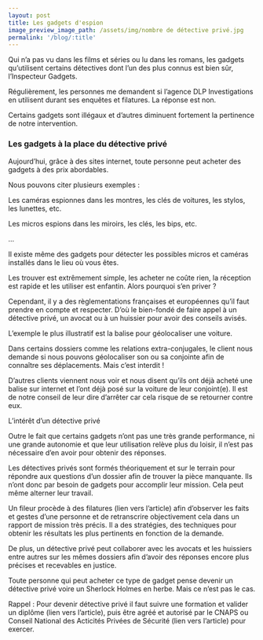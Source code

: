 ```yaml
---
layout: post
title: Les gadgets d'espion
image_preview_image_path: /assets/img/nombre de détective privé.jpg
permalink: '/blog/:title'
---
```


Qui n’a pas vu dans les films et s&eacute;ries ou lu dans les romans, les gadgets qu’utilisent certains d&eacute;tectives dont l’un des plus connus est bien s&ucirc;r, l’Inspecteur Gadgets.

R&eacute;guli&egrave;rement, les personnes me demandent si l’agence DLP Investigations en utilisent durant ses enqu&ecirc;tes et filatures. La r&eacute;ponse est non.

Certains gadgets sont ill&eacute;gaux et d’autres diminuent fortement la pertinence de notre intervention.

### Les gadgets &agrave; la place du d&eacute;tective priv&eacute;

Aujourd’hui, gr&acirc;ce &agrave; des sites internet, toute personne peut acheter des gadgets &agrave; des prix abordables.

Nous pouvons citer plusieurs exemples :

Les cam&eacute;ras espionnes dans les montres, les cl&eacute;s de voitures, les stylos, les lunettes, etc.

Les micros espions dans les miroirs, les cl&eacute;s, les bips, etc.

…

Il existe m&ecirc;me des gadgets pour d&eacute;tecter les possibles micros et cam&eacute;ras install&eacute;s dans le lieu o&ugrave; vous &ecirc;tes.

Les trouver est extr&ecirc;mement simple, les acheter ne co&ucirc;te rien, la r&eacute;ception est rapide et les utiliser est enfantin. Alors pourquoi s’en priver ?

Cependant, il y a des r&egrave;glementations fran&ccedil;aises et europ&eacute;ennes qu’il faut prendre en compte et respecter. D’o&ugrave; le bien-fond&eacute; de faire appel &agrave; un d&eacute;tective priv&eacute;, un avocat ou &agrave; un huissier pour avoir des conseils avis&eacute;s.

L’exemple le plus illustratif est la balise pour g&eacute;olocaliser une voiture.

Dans certains dossiers comme les relations extra-conjugales, le client nous demande si nous pouvons g&eacute;olocaliser son ou sa conjointe afin de conna&icirc;tre ses d&eacute;placements. Mais c’est interdit !

D’autres clients viennent nous voir et nous disent qu’ils ont d&eacute;j&agrave; achet&eacute; une balise sur internet et l’ont d&eacute;j&agrave; pos&eacute; sur la voiture de leur conjoint(e). Il est de notre conseil de leur dire d’arr&ecirc;ter car cela risque de se retourner contre eux.

L’int&eacute;r&ecirc;t d’un d&eacute;tective priv&eacute;

Outre le fait que certains gadgets n’ont pas une tr&egrave;s grande performance, ni une grande autonomie et que leur utilisation rel&egrave;ve plus du loisir, il n’est pas n&eacute;cessaire d’en avoir pour obtenir des r&eacute;ponses.

Les d&eacute;tectives priv&eacute;s sont form&eacute;s th&eacute;oriquement et sur le terrain pour r&eacute;pondre aux questions d’un dossier afin de trouver la pi&egrave;ce manquante. Ils n’ont donc par besoin de gadgets pour accomplir leur mission. Cela peut m&ecirc;me alterner leur travail.

Un fileur proc&egrave;de &agrave; des filatures (lien vers l’article) afin d’observer les faits et gestes d’une personne et de retranscrire objectivement cela dans un rapport de mission tr&egrave;s pr&eacute;cis. Il a des strat&eacute;gies, des techniques pour obtenir les r&eacute;sultats les plus pertinents en fonction de la demande.

De plus, un d&eacute;tective priv&eacute; peut collaborer avec les avocats et les huissiers entre autres sur les m&ecirc;mes dossiers afin d’avoir des r&eacute;ponses encore plus pr&eacute;cises et recevables en justice.

Toute personne qui peut acheter ce type de gadget pense devenir un d&eacute;tective priv&eacute; voire un Sherlock Holmes en herbe. Mais ce n’est pas le cas.

Rappel : Pour devenir d&eacute;tective priv&eacute; il faut suivre une formation et valider un dipl&ocirc;me (lien vers l’article), puis &ecirc;tre agr&eacute;&eacute; et autoris&eacute; par le CNAPS ou Conseil National des Acticit&eacute;s Priv&eacute;es de S&eacute;curit&eacute; (lien vers l’article) pour exercer.